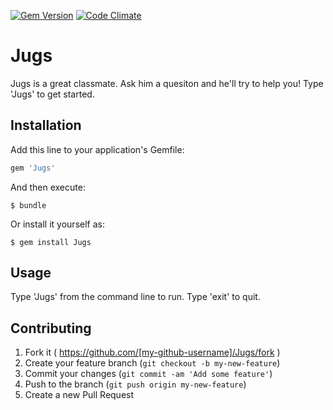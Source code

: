 [![Gem Version](https://badge.fury.io/rb/Jugs.svg)](http://badge.fury.io/rb/Jugs)
[![Code Climate](https://codeclimate.com/repos/552d6ad96956804b0f003b14/badges/42a991fe300e3d5f0572/gpa.svg)](https://codeclimate.com/repos/552d6ad96956804b0f003b14/feed)

# Jugs

Jugs is a great classmate. Ask him a quesiton and he'll try to help you! Type 'Jugs' to get started. 

## Installation

Add this line to your application's Gemfile:

```ruby
gem 'Jugs'
```

And then execute:

    $ bundle

Or install it yourself as:

    $ gem install Jugs

## Usage

Type 'Jugs' from the command line to run. Type 'exit' to quit. 

## Contributing

1. Fork it ( https://github.com/[my-github-username]/Jugs/fork )
2. Create your feature branch (`git checkout -b my-new-feature`)
3. Commit your changes (`git commit -am 'Add some feature'`)
4. Push to the branch (`git push origin my-new-feature`)
5. Create a new Pull Request
